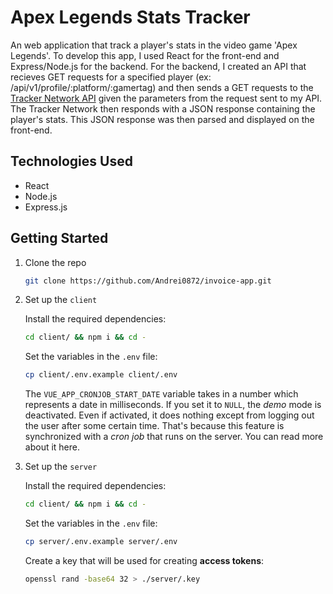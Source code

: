 # Apex Legends Stats Tracker
An web application that track a player's stats in the video game 'Apex Legends'. To develop this app, I used React for the front-end and Express/Node.js for the backend. For the backend, I created an API that recieves GET requests for a specified player (ex: /api/v1/profile/:platform/:gamertag) and then sends a GET requests to the [Tracker Network API](https://tracker.gg/developers) given the parameters from the request sent to my API. The Tracker Network then responds with a JSON response containing the player's stats. This JSON response was then parsed and displayed on the front-end.

## Technologies Used
- React
- Node.js
- Express.js

## Getting Started

1. Clone the repo

    ```bash
    git clone https://github.com/Andrei0872/invoice-app.git
    ```

2. Set up the `client`

    Install the required dependencies:

    ```bash
    cd client/ && npm i && cd -
    ```
    
    Set the variables in the `.env` file:

    ```bash
    cp client/.env.example client/.env
    ```

    The `VUE_APP_CRONJOB_START_DATE` variable takes in a number which represents a date in milliseconds. If you set it to `NULL`, the *demo* mode is deactivated. Even if activated, it does nothing except from logging out the user after some certain time. That's because this feature is synchronized with a *cron job* that runs on the server. You can read more about it here.
    <!-- TODO: PROVIDE LINK -->

3. Set up the `server`

    Install the required dependencies:

    ```bash
    cd client/ && npm i && cd -
    ```

    Set the variables in the `.env` file:

    ```bash
    cp server/.env.example server/.env
    ```

    Create a key that will be used for creating **access tokens**:

    ```bash
    openssl rand -base64 32 > ./server/.key
    ```
